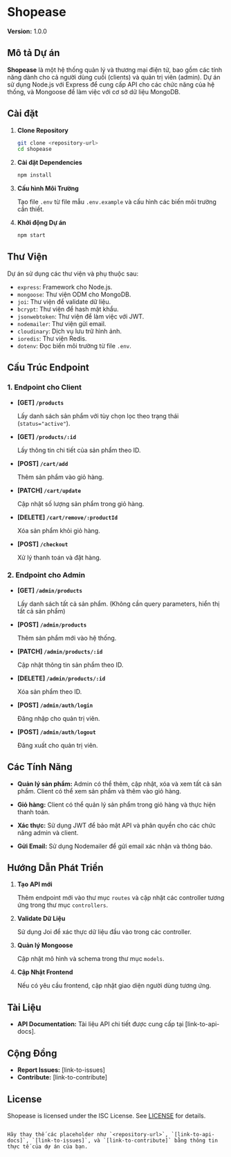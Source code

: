 
# Shopease

**Version:** 1.0.0

## Mô tả Dự án

**Shopease** là một hệ thống quản lý và thương mại điện tử, bao gồm các tính năng dành cho cả người dùng cuối (clients) và quản trị viên (admin). Dự án sử dụng Node.js với Express để cung cấp API cho các chức năng của hệ thống, và Mongoose để làm việc với cơ sở dữ liệu MongoDB.

## Cài đặt

1. **Clone Repository**

   ```bash
   git clone <repository-url>
   cd shopease
   ```

2. **Cài đặt Dependencies**

   ```bash
   npm install
   ```

3. **Cấu hình Môi Trường**

   Tạo file `.env` từ file mẫu `.env.example` và cấu hình các biến môi trường cần thiết.

4. **Khởi động Dự án**

   ```bash
   npm start
   ```

## Thư Viện

Dự án sử dụng các thư viện và phụ thuộc sau:

- `express`: Framework cho Node.js.
- `mongoose`: Thư viện ODM cho MongoDB.
- `joi`: Thư viện để validate dữ liệu.
- `bcrypt`: Thư viện để hash mật khẩu.
- `jsonwebtoken`: Thư viện để làm việc với JWT.
- `nodemailer`: Thư viện gửi email.
- `cloudinary`: Dịch vụ lưu trữ hình ảnh.
- `ioredis`: Thư viện Redis.
- `dotenv`: Đọc biến môi trường từ file `.env`.

## Cấu Trúc Endpoint

### 1. Endpoint cho Client

- **[GET] `/products`**

  Lấy danh sách sản phẩm với tùy chọn lọc theo trạng thái (`status="active"`).

- **[GET] `/products/:id`**

  Lấy thông tin chi tiết của sản phẩm theo ID.

- **[POST] `/cart/add`**

  Thêm sản phẩm vào giỏ hàng.

- **[PATCH] `/cart/update`**

  Cập nhật số lượng sản phẩm trong giỏ hàng.

- **[DELETE] `/cart/remove/:productId`**

  Xóa sản phẩm khỏi giỏ hàng.

- **[POST] `/checkout`**

  Xử lý thanh toán và đặt hàng.

### 2. Endpoint cho Admin

- **[GET] `/admin/products`**

  Lấy danh sách tất cả sản phẩm. (Không cần query parameters, hiển thị tất cả sản phẩm)

- **[POST] `/admin/products`**

  Thêm sản phẩm mới vào hệ thống.

- **[PATCH] `/admin/products/:id`**

  Cập nhật thông tin sản phẩm theo ID.

- **[DELETE] `/admin/products/:id`**

  Xóa sản phẩm theo ID.

- **[POST] `/admin/auth/login`**

  Đăng nhập cho quản trị viên.

- **[POST] `/admin/auth/logout`**

  Đăng xuất cho quản trị viên.

## Các Tính Năng

- **Quản lý sản phẩm:** Admin có thể thêm, cập nhật, xóa và xem tất cả sản phẩm. Client có thể xem sản phẩm và thêm vào giỏ hàng.

- **Giỏ hàng:** Client có thể quản lý sản phẩm trong giỏ hàng và thực hiện thanh toán.

- **Xác thực:** Sử dụng JWT để bảo mật API và phân quyền cho các chức năng admin và client.

- **Gửi Email:** Sử dụng Nodemailer để gửi email xác nhận và thông báo.

## Hướng Dẫn Phát Triển

1. **Tạo API mới**

   Thêm endpoint mới vào thư mục `routes` và cập nhật các controller tương ứng trong thư mục `controllers`.

2. **Validate Dữ Liệu**

   Sử dụng Joi để xác thực dữ liệu đầu vào trong các controller.

3. **Quản lý Mongoose**

   Cập nhật mô hình và schema trong thư mục `models`.

4. **Cập Nhật Frontend**

   Nếu có yêu cầu frontend, cập nhật giao diện người dùng tương ứng.

## Tài Liệu

- **API Documentation:** Tài liệu API chi tiết được cung cấp tại [link-to-api-docs].

## Cộng Đồng

- **Report Issues:** [link-to-issues]
- **Contribute:** [link-to-contribute]

## License

Shopease is licensed under the ISC License. See [LICENSE](./LICENSE) for details.
```

Hãy thay thế các placeholder như `<repository-url>`, `[link-to-api-docs]`, `[link-to-issues]`, và `[link-to-contribute]` bằng thông tin thực tế của dự án của bạn.
